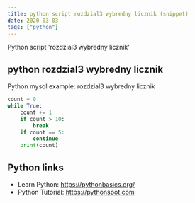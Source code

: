 ```yaml
---
title: python script rozdzial3 wybredny licznik (snippet)
date: 2020-03-03
tags: ["python"]
---
```

Python script 'rozdzial3 wybredny licznik'


## python rozdzial3 wybredny licznik

Python mysql example: rozdzial3 wybredny licznik

```python
count = 0
while True:
    count += 1
    if count > 10:
        break
    if count == 5:
        continue
    print(count)


```

## Python links

- Learn Python: https://pythonbasics.org/
- Python Tutorial: https://pythonspot.com
